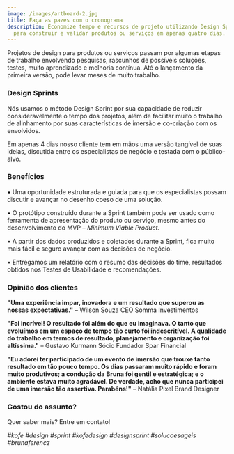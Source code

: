 ```yaml
---
image: /images/artboard-2.jpg
title: Faça as pazes com o cronograma
description: Economize tempo e recursos de projeto utilizando Design Sprints
  para construir e validar produtos ou serviços em apenas quatro dias.
---
```

Projetos de design para produtos ou serviços passam por algumas etapas de trabalho envolvendo pesquisas, rascunhos de possíveis soluções, testes, muito aprendizado e melhoria contínua. Até o lançamento da primeira versão, pode levar meses de muito trabalho. 

### **Design Sprints**

Nós usamos o método Design Sprint por sua capacidade de reduzir consideravelmente o tempo dos projetos, além de facilitar muito o trabalho de alinhamento por suas características de imersão e co-criação com os envolvidos. 

Em apenas 4 dias nosso cliente tem em mãos uma versão tangível de suas ideias, discutida entre os especialistas de negócio e testada com o público-alvo.

### Benefícios

• Uma oportunidade estruturada e guiada para que os especialistas possam discutir e avançar no desenho coeso de uma solução.

• O protótipo construído durante a Sprint também pode ser usado como ferramenta de apresentação do produto ou serviço, mesmo antes do desenvolvimento do MVP – *Minimum Viable Product.* 

• A partir dos dados produzidos e coletados durante a Sprint, fica muito mais fácil e seguro avançar com as decisões de negócio.

• Entregamos um relatório com o resumo das decisões do time, resultados obtidos nos Testes de Usabilidade e recomendações.

### Opinião dos clientes

**"Uma experiência impar, inovadora e um resultado que superou as nossas expectativas."** – Wilson Souza CEO Somma Investimentos

**"Foi incrível! O resultado foi além do que eu imaginava. O tanto que evoluímos em um espaço de tempo tão curto foi indescritível. A qualidade do trabalho em termos de resultado, planejamento e organização foi altíssima."** – Gustavo Kurmann Sócio Fundador Spar Financial

**"Eu adorei ter participado de um evento de imersão que trouxe tanto resultado em tão pouco tempo. Os dias passaram muito rápido e foram muito produtivos; a condução da Bruna foi gentil e estratégica; e o ambiente estava muito agradável. De verdade, acho que nunca participei de uma imersão tão assertiva. Parabéns!"** – Natália Pixel Brand Designer

### **Gostou do assunto?**

Quer saber mais? Entre em contato!

*\#kofe #design #sprint #kofedesign #designsprint #solucoesageis #brunaferencz*